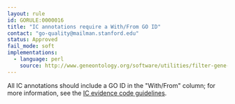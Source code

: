 ```yaml
---
layout: rule
id: GORULE:0000016
title: "IC annotations require a With/From GO ID"
contact: "go-quality@mailman.stanford.edu"
status: Approved
fail_mode: soft
implementations:
  - language: perl
    source: http://www.geneontology.org/software/utilities/filter-gene-association.pl
---
```

All IC annotations should include a GO ID in the "With/From" column; for
more information, see the [IC evidence code
guidelines](http://www.geneontology.org/GO.evidence.shtml#ic).
